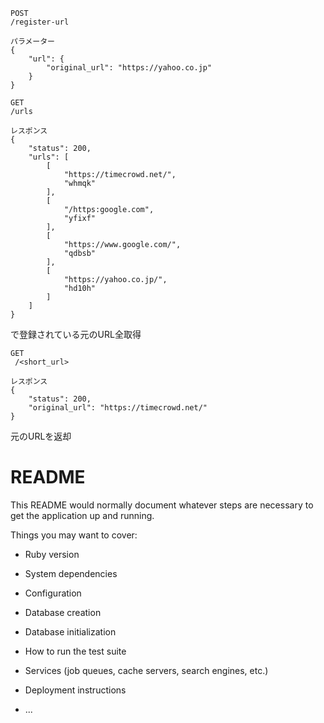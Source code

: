 ```
POST
/register-url
```
```
パラメーター
{
    "url": {
        "original_url": "https://yahoo.co.jp"
    }
}
```

```
GET
/urls
```

```
レスポンス
{
    "status": 200,
    "urls": [
        [
            "https://timecrowd.net/",
            "whmqk"
        ],
        [
            "/https:google.com",
            "yfixf"
        ],
        [
            "https://www.google.com/",
            "qdbsb"
        ],
        [
            "https://yahoo.co.jp/",
            "hd10h"
        ]
    ]
}
```
で登録されている元のURL全取得

```
GET
 /<short_url>
```


```
レスポンス
{
    "status": 200,
    "original_url": "https://timecrowd.net/"
}

```
元のURLを返却


# README

This README would normally document whatever steps are necessary to get the
application up and running.

Things you may want to cover:

* Ruby version

* System dependencies

* Configuration

* Database creation

* Database initialization

* How to run the test suite

* Services (job queues, cache servers, search engines, etc.)

* Deployment instructions

* ...
